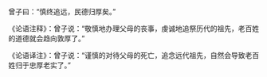 曾子曰：“慎终追远，民德归厚矣。”

《论语注释》：曾子说：“敬慎地办理父母的丧事，虔诚地追祭历代的祖先，老百姓的道德就会趋向敦厚了。”

《论语译注》：曾子说：“谨慎的对待父母的死亡，追念远代祖先，自然会导致老百姓归于忠厚老实了。”  
